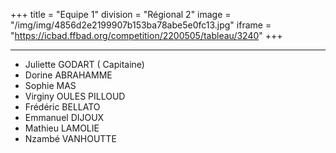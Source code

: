 +++
title = "Equipe 1"
division = "Régional 2"
image = "/img/img/4856d2e2199907b153ba78abe5e0fc13.jpg"
iframe = "https://icbad.ffbad.org/competition/2200505/tableau/3240"
+++



***

* Juliette GODART ( Capitaine)
* Dorine ABRAHAMME
* Sophie MAS
* Virginy OULES PILLOUD
* Frédéric BELLATO
* Emmanuel DIJOUX
* Mathieu LAMOLIE
* Nzambé VANHOUTTE
